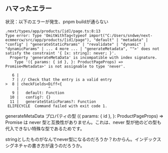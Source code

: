 ## ハマったエラー

状況：以下のエラーが発生、pnpm buildが通らない

```
.next/types/app/products/[id]/page.ts:8:13
Type error: Type 'OmitWithTag<typeof import("C:/Users/sndwe/next-ecmmercw/src/app/products/[id]/page"), "default" | "metadata" | "config" | "generateStaticParams" | "revalidate" | "dynamic" | "dynamicParams" | ... 4 more ... | "generateMetadata", "">' does not satisfy the constraint '{ [x: string]: never; }'.
  Property 'generateMetaData' is incompatible with index signature.
    Type '({ params: { id }, }: ProductPageProps) => Promise<Metadata>' is not assignable to type 'never'.

   6 |
   7 | // Check that the entry is a valid entry
>  8 | checkFields<Diff<{
     |             ^
   9 |   default: Function
  10 |   config?: {}
  11 |   generateStaticParams?: Function
 ELIFECYCLE  Command failed with exit code 1.
```

generateMetaData プロパティの型 ({ params: { id }, }: ProductPageProps) => Promise<Metadata> は never 型と互換性がありません。これは、never 型が他のどの型も代入できない特殊な型であるためです。

stringとしたものがなんでnever型になるのだろうか？わからん。インデックスシグネチャの書き方が違うのだろうか。
